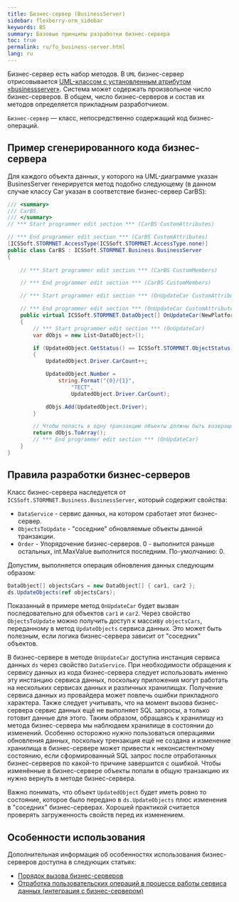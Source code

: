 ```yaml
---
title: Бизнес-сервер (BusinessServer)
sidebar: flexberry-orm_sidebar
keywords: BS
summary: Базовые принципы разработки бизнес-сервера
toc: true
permalink: ru/fo_business-server.html
lang: ru
---
```


Бизнес-сервер есть набор методов. В `UML` бизнес-сервер отрисовывается [UML-классом с установленным атрибутом «businessserver»](fd_business-servers.html). Система может содержать произвольное число бизнес-серверов. В общем, число бизнес-серверов и состав их методов определяется прикладным разработчиком.

`Бизнес-сервер` — класс, непосредственно содержащий код бизнес-операций.

## Пример сгенерированного кода бизнес-сервера

Для каждого объекта данных, у которого на UML-диаграмме указан BusinesServer генерируется метод подобно следующему (в данном случае классу Car указан в соответствие бизнес-сервер CarBS):

```csharp
/// <summary>
/// CarBS.
/// </summary>
// *** Start programmer edit section *** (CarBS CustomAttributes)

// *** End programmer edit section *** (CarBS CustomAttributes)
[ICSSoft.STORMNET.AccessType(ICSSoft.STORMNET.AccessType.none)]
public class CarBS : ICSSoft.STORMNET.Business.BusinessServer
{
        
    // *** Start programmer edit section *** (CarBS CustomMembers)

    // *** End programmer edit section *** (CarBS CustomMembers)

    // *** Start programmer edit section *** (OnUpdateCar CustomAttributes)

    // *** End programmer edit section *** (OnUpdateCar CustomAttributes)
    public virtual ICSSoft.STORMNET.DataObject[] OnUpdateCar(NewPlatform.Flexberry.ORM.ODataService.Tests.Car UpdatedObject)
    {
        // *** Start programmer edit section *** (OnUpdateCar)
        var dObjs = new List<DataObject>();

        if (UpdatedObject.GetStatus() == ICSSoft.STORMNET.ObjectStatus.Created)
        {
            UpdatedObject.Driver.CarCount++;

            UpdatedObject.Number =
                string.Format("{0}/{1}",
                    "TECT",
                    UpdatedObject.Driver.CarCount);

            dObjs.Add(UpdatedObject.Driver);
        }

        // Чтобы попасть в одну транзакцию объекты должны быть возвращены.
        return dObjs.ToArray();
        // *** End programmer edit section *** (OnUpdateCar)
    }
}
```

## Правила разработки бизнес-серверов

Класс бизнес-сервера наследуется от `ICSSoft.STORMNET.Business.BusinessServer`, который содержит свойства:

* `DataService` - сервис данных, на котором сработает этот бизнес-сервер.
* `ObjectsToUpdate` - "соседние" обновляемые объекты данной транзакции.
* `Order` - Упорядочение бизнес-серверов. 0 - выполнится раньше остальных, int.MaxValue выполнится последним. По-умолчанию: 0.

Допустим, выполняется операция обновления данных следующим образом:

```csharp
DataObject[] objectsCars = new DataObject[] { car1, car2 };
ds.UpdateObjects(ref objectsCars);
```

Показанный в примере метод `OnUpdateCar` будет вызван последовательно для объектов `car1` и `car2`. Через свойство `ObjectsToUpdate` можно получить доступ к массиву `objectsCars`, переданному в метод `UpdateObjects` сервиса данных. Это может быть полезным, если логика бизнес-сервера зависит от "соседних" объектов.

В бизнес-сервере в методе `OnUpdateCar` доступна инстанция сервиса данных `ds` через свойство `DataService`. При необходимости обращения к сервису данных из кода бизнес-сервера следует использовать именно эту инстанцию сервиса данных, поскольку приложения могут работать на нескольких сервисах данных и различных хранилищах. Получение сервиса данных из провайдера может повлечь ошибки прикладного характера. Также следует учитывать, что на момент вызова бизнес-сервера сервис данных ещё не выполняет SQL запросы, а только готовит данные для этого. Таким образом, обращаясь к хранилищу из метода бизнес-сервера мы наблюдаем хранилище в состоянии до изменений. Особенно осторожно нужно пользоваться операциями обновления данных, поскольку трензакция ещё не создана и изменение хранилища в бизнес-сервере может привести к неконсистентному состоянию, если сформированный SQL запрос после отработанных бизнес-серверов по какой-то причине завершится с ошибкой. Чтобы изменённые в бизнес-сервере объекты попали в общую транзакцию их нужно вернуть в методе бизнес-сервера.

Важно понимать, что объект `UpdatedObject` будет иметь ровно то состояние, которое было передано в `ds.UpdateObjects` плюс изменения в "соседних" бизнес-серверах. Хорошей практикой считается проверять загруженность свойств перед их изменением.

## Особенности использования

Дополнительная информация об особенностях использования бизнес-серверов доступна в следующих статьях:

* [Порядок вызова бизнес-серверов](fo_order-calls-bs.html)
* [Отработка пользовательских операций в процессе работы сервиса данных (интеграция с бизнес-сервером)](fo_user-operations-dataservice.html)
